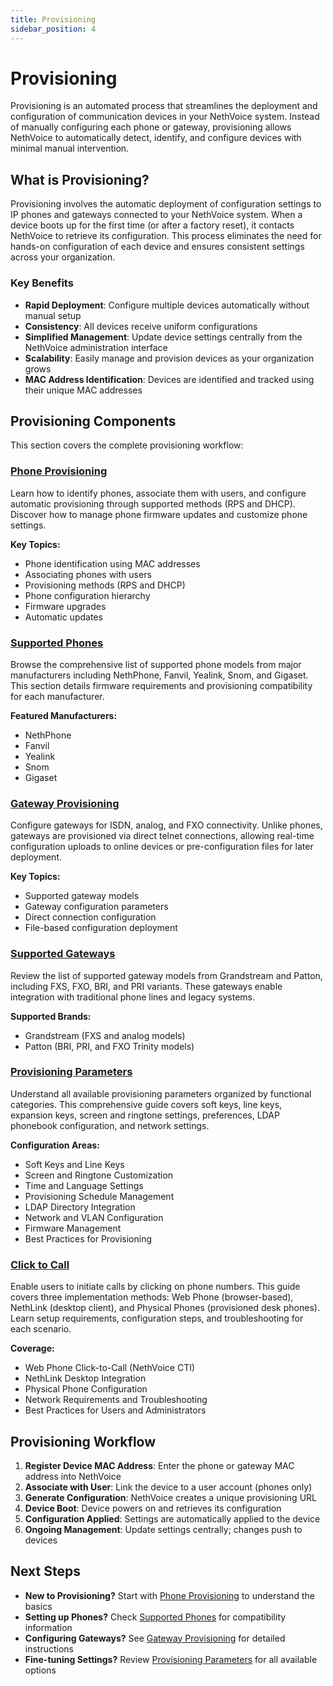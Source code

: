 ```yaml
---
title: Provisioning
sidebar_position: 4
---
```


# Provisioning

Provisioning is an automated process that streamlines the deployment and configuration of communication devices in your NethVoice system. Instead of manually configuring each phone or gateway, provisioning allows NethVoice to automatically detect, identify, and configure devices with minimal manual intervention.

## What is Provisioning?

Provisioning involves the automatic deployment of configuration settings to IP phones and gateways connected to your NethVoice system. When a device boots up for the first time (or after a factory reset), it contacts NethVoice to retrieve its configuration. This process eliminates the need for hands-on configuration of each device and ensures consistent settings across your organization.

### Key Benefits

- **Rapid Deployment**: Configure multiple devices automatically without manual setup
- **Consistency**: All devices receive uniform configurations
- **Simplified Management**: Update device settings centrally from the NethVoice administration interface
- **Scalability**: Easily manage and provision devices as your organization grows
- **MAC Address Identification**: Devices are identified and tracked using their unique MAC addresses

## Provisioning Components

This section covers the complete provisioning workflow:

### [Phone Provisioning](phone_provisioning)
Learn how to identify phones, associate them with users, and configure automatic provisioning through supported methods (RPS and DHCP). Discover how to manage phone firmware updates and customize phone settings.

**Key Topics:**
- Phone identification using MAC addresses
- Associating phones with users
- Provisioning methods (RPS and DHCP)
- Phone configuration hierarchy
- Firmware upgrades
- Automatic updates

### [Supported Phones](supported_phones)
Browse the comprehensive list of supported phone models from major manufacturers including NethPhone, Fanvil, Yealink, Snom, and Gigaset. This section details firmware requirements and provisioning compatibility for each manufacturer.

**Featured Manufacturers:**
- NethPhone
- Fanvil
- Yealink
- Snom
- Gigaset

### [Gateway Provisioning](gateway_provisioning)
Configure gateways for ISDN, analog, and FXO connectivity. Unlike phones, gateways are provisioned via direct telnet connections, allowing real-time configuration uploads to online devices or pre-configuration files for later deployment.

**Key Topics:**
- Supported gateway models
- Gateway configuration parameters
- Direct connection configuration
- File-based configuration deployment

### [Supported Gateways](supported_gateways)
Review the list of supported gateway models from Grandstream and Patton, including FXS, FXO, BRI, and PRI variants. These gateways enable integration with traditional phone lines and legacy systems.

**Supported Brands:**
- Grandstream (FXS and analog models)
- Patton (BRI, PRI, and FXO Trinity models)

### [Provisioning Parameters](provisioning_parameters)
Understand all available provisioning parameters organized by functional categories. This comprehensive guide covers soft keys, line keys, expansion keys, screen and ringtone settings, preferences, LDAP phonebook configuration, and network settings.

**Configuration Areas:**
- Soft Keys and Line Keys
- Screen and Ringtone Customization
- Time and Language Settings
- Provisioning Schedule Management
- LDAP Directory Integration
- Network and VLAN Configuration
- Firmware Management
- Best Practices for Provisioning

### [Click to Call](click_to_call)
Enable users to initiate calls by clicking on phone numbers. This guide covers three implementation methods: Web Phone (browser-based), NethLink (desktop client), and Physical Phones (provisioned desk phones). Learn setup requirements, configuration steps, and troubleshooting for each scenario.

**Coverage:**
- Web Phone Click-to-Call (NethVoice CTI)
- NethLink Desktop Integration
- Physical Phone Configuration
- Network Requirements and Troubleshooting
- Best Practices for Users and Administrators

## Provisioning Workflow

1. **Register Device MAC Address**: Enter the phone or gateway MAC address into NethVoice
2. **Associate with User**: Link the device to a user account (phones only)
3. **Generate Configuration**: NethVoice creates a unique provisioning URL
4. **Device Boot**: Device powers on and retrieves its configuration
5. **Configuration Applied**: Settings are automatically applied to the device
6. **Ongoing Management**: Update settings centrally; changes push to devices

## Next Steps

- **New to Provisioning?** Start with [Phone Provisioning](phone_provisioning) to understand the basics
- **Setting up Phones?** Check [Supported Phones](supported_phones) for compatibility information
- **Configuring Gateways?** See [Gateway Provisioning](gateway_provisioning) for detailed instructions
- **Fine-tuning Settings?** Review [Provisioning Parameters](provisioning_parameters) for all available options

